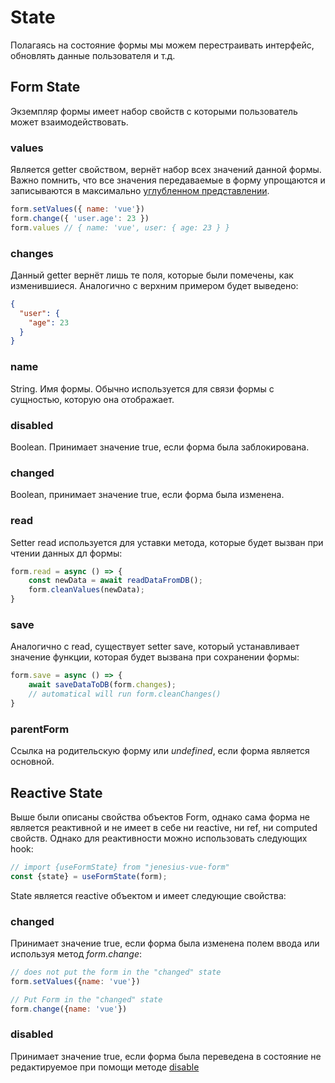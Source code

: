# State
Полагаясь на состояние формы мы можем перестраивать интерфейс, обновлять данные
пользователя и т.д.

## Form State

Экземпляр формы имеет набор свойств с которыми пользователь может
взаимодействовать.

### values
Является getter свойством, вернёт набор всех значений данной формы. Важно помнить,
что все значения передаваемые в форму упрощаются и записываются в максимально
[углубленном представлении](/).
```js
form.setValues({ name: 'vue'})
form.change({ 'user.age': 23 })
form.values // { name: 'vue', user: { age: 23 } }
```

### changes
Данный getter вернёт лишь те поля, которые были помечены, как изменившиеся. 
Аналогично с верхним примером будет выведено:
```json
{
  "user": {
    "age": 23
  }
}
```

### name
String. Имя формы. Обычно используется для связи формы с сущностью, которую она
отображает.

### disabled
Boolean. Принимает значение true, если форма была заблокирована.

### changed
Boolean, принимает значение true, если форма была изменена.

### read
Setter read используется для уставки метода, которые будет вызван при чтении
данных дл формы:
```js
form.read = async () => {
	const newData = await readDataFromDB();
	form.cleanValues(newData);
}
```

### save
Аналогично с read, существует setter save, который устанавливает значение функции,
которая будет вызвана при сохранении формы:
```js
form.save = async () => {
	await saveDataToDB(form.changes);
	// automatical will run form.cleanChanges()
}
```

### parentForm
Ссылка на родительскую форму или *undefined*, если форма является основной.

## Reactive State
Выше были описаны свойства объектов Form, однако сама форма не является
реактивной и не имеет в себе ни reactive, ни ref, ни
computed свойств. Однако для реактивности можно использовать следующих hook:
```js
// import {useFormState} from "jenesius-vue-form"
const {state} = useFormState(form);
```

State является reactive объектом и имеет следующие свойства:

### changed

Принимает значение true, если форма была изменена полем ввода или
используя метод *form.change*:
```js
// does not put the form in the "changed" state
form.setValues({name: 'vue'}) 

// Put Form in the "changed" state
form.change({name: 'vue'})
```
### disabled
Принимает значение true, если форма была переведена в состояние
не редактируемое при помощи
методе [disable](/guide/form-methods#disable)
